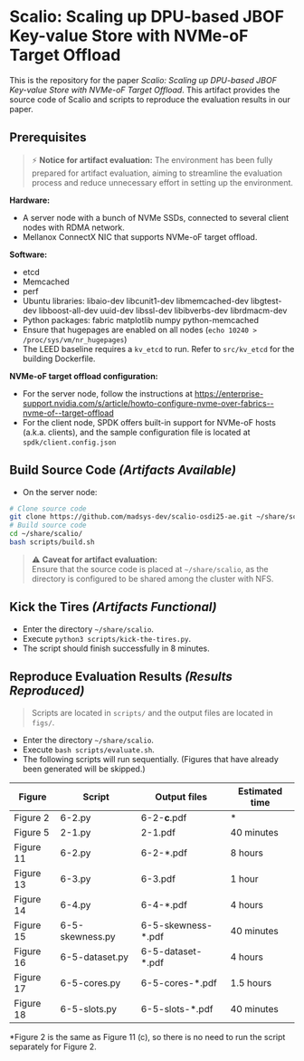 # Scalio: Scaling up DPU-based JBOF Key-value Store with NVMe-oF Target Offload

This is the repository for the paper *Scalio: Scaling up DPU-based JBOF Key-value Store with NVMe-oF Target Offload*. This artifact provides the source code of Scalio and scripts to reproduce the evaluation results in our paper.

## Prerequisites

> ⚡ **Notice for artifact evaluation:**
> The environment has been fully prepared for artifact evaluation, aiming to streamline the evaluation process and reduce unnecessary effort in setting up the environment.

**Hardware:**

- A server node with a bunch of NVMe SSDs, connected to several client nodes with RDMA network.
- Mellanox ConnectX NIC that supports NVMe-oF target offload.

**Software:**

- etcd
- Memcached
- perf
- Ubuntu libraries: libaio-dev libcunit1-dev libmemcached-dev libgtest-dev libboost-all-dev uuid-dev libssl-dev libibverbs-dev librdmacm-dev
- Python packages: fabric matplotlib numpy python-memcached
- Ensure that hugepages are enabled on all nodes (`echo 10240 > /proc/sys/vm/nr_hugepages`)
- The LEED baseline requires a `kv_etcd` to run. Refer to `src/kv_etcd` for the building Dockerfile.

**NVMe-oF target offload configuration:**

- For the server node, follow the instructions at https://enterprise-support.nvidia.com/s/article/howto-configure-nvme-over-fabrics--nvme-of--target-offload
- For the client node, SPDK offers built-in support for NVMe-oF hosts (a.k.a. clients), and the sample configuration file is located at `spdk/client.config.json`

## Build Source Code *(Artifacts Available)*

- On the server node:

```bash
# Clone source code
git clone https://github.com/madsys-dev/scalio-osdi25-ae.git ~/share/scalio
# Build source code
cd ~/share/scalio/
bash scripts/build.sh
```

> ⚠️ **Caveat for artifact evaluation:**  
> Ensure that the source code is placed at `~/share/scalio`, as the directory is configured to be shared among the cluster with NFS.

## Kick the Tires *(Artifacts Functional)*

- Enter the directory `~/share/scalio`.
- Execute `python3 scripts/kick-the-tires.py`.
- The script should finish successfully in 8 minutes.

## Reproduce Evaluation Results *(Results Reproduced)*

> Scripts are located in `scripts/` and the output files are located in `figs/`.

- Enter the directory `~/share/scalio`.
- Execute `bash scripts/evaluate.sh`.
- The following scripts will run sequentially. (Figures that have already been generated will be skipped.)

| Figure    | Script          | Output files       | Estimated time |
| --------- | --------------- | ------------------ | -------------- |
| Figure 2  | 6-2.py          | 6-2-**c**.pdf      | *              |
| Figure 5  | 2-1.py          | 2-1.pdf            | 40 minutes     |
| Figure 11 | 6-2.py          | 6-2-*.pdf          | 8 hours        |
| Figure 13 | 6-3.py          | 6-3.pdf            | 1 hour         |
| Figure 14 | 6-4.py          | 6-4-*.pdf          | 4 hours        |
| Figure 15 | 6-5-skewness.py | 6-5-skewness-*.pdf | 40 minutes     |
| Figure 16 | 6-5-dataset.py  | 6-5-dataset-*.pdf  | 4 hours        |
| Figure 17 | 6-5-cores.py    | 6-5-cores-*.pdf    | 1.5 hours      |
| Figure 18 | 6-5-slots.py    | 6-5-slots-*.pdf    | 40 minutes     |

*Figure 2 is the same as Figure 11 (c), so there is no need to run the script separately for Figure 2.
